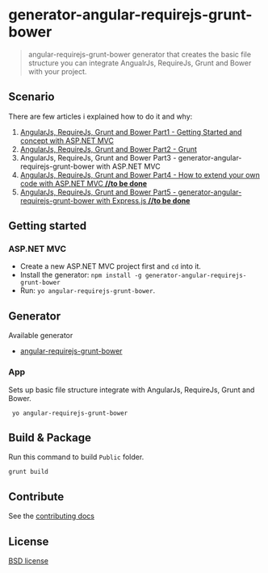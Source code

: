 generator-angular-requirejs-grunt-bower
==============================

> angular-requirejs-grunt-bower generator that creates the basic file structure you can integrate AngualrJs, RequireJs, Grunt and Bower with your project.

## Scenario

There are few articles i explained how to do it and why:

1.  [AngularJs, RequireJs, Grunt and Bower Part1 - Getting Started and concept with ASP.NET MVC](http://bamboobig.blogspot.tw/2014/06/angularjs-requirejs-grunt-and-bower.html)
2.  [AngularJs, RequireJs, Grunt and Bower Part2 - Grunt](http://bamboobig.blogspot.tw/2014/07/angularjs-requirejs-grunt-and-bower.html)
3.  AngularJs, RequireJs, Grunt and Bower Part3 - generator-angular-requirejs-grunt-bower with ASP.NET MVC
4.  [AngularJs, RequireJs, Grunt and Bower Part4 - How to extend your own code with ASP.NET MVC **//to be done**]()
5.  [AngularJs, RequireJs, Grunt and Bower Part5 - generator-angular-requirejs-grunt-bower with Express.js **//to be done**]()

## Getting started

### ASP.NET MVC

- Create a new ASP.NET MVC project first and `cd` into it.
- Install the generator: `npm install -g generator-angular-requirejs-grunt-bower`
- Run: `yo angular-requirejs-grunt-bower`.

## Generator

Available generator

- [angular-requirejs-grunt-bower](/#app)

### App

Sets up basic file structure integrate with AngularJs, RequireJs, Grunt and Bower.

```
 yo angular-requirejs-grunt-bower
```

## Build & Package

Run this command to build `Public` folder.

```
grunt build
```

## Contribute

See the [contributing docs](https://github.com/yeoman/yeoman/blob/master/contributing.md)

## License

[BSD license](http://opensource.org/licenses/bsd-license.php)
